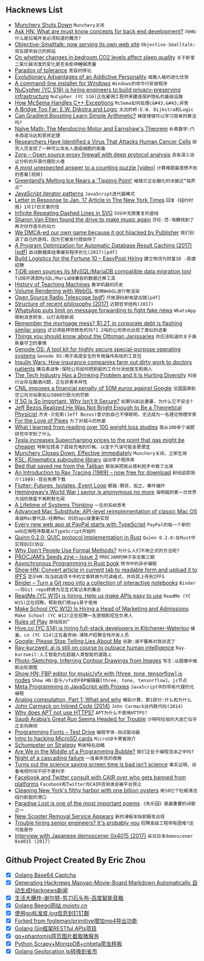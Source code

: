 ## Hacknews List


- [Munchery Shuts Down](https://techcrunch.com/2019/01/21/munchery-shuts-down/)  `Munchery关闭`
- [Ask HN: What are must know concepts for back end development?](item?id=18961793)  `问HN:什么是后端开发必须知道的概念?`
- [Objective-Smalltalk: now serving its own web site](http://www.objective.st/)  `Objective-Smalltalk:现在提供自己的网站`
- [On whether changes in bedroom CO2 levels affect sleep quality](https://www.gwern.net/zeo/CO2)  `关于卧室二氧化碳浓度的变化是否会影响睡眠质量`
- [Paradox of tolerance](https://en.wikipedia.org/wiki/Paradox_of_tolerance)  `宽容的悖论`
- [Evolutionary Advantages of an Addictive Personality](https://blogs.scientificamerican.com/observations/the-evolutionary-advantages-of-an-addictive-personality/)  `成瘾人格的进化优势`
- [A command-line installer for Windows](https://scoop.sh/)  `Windows的命令行安装程序`
- [NuCypher (YC S16) is hiring engineers to build privacy-preserving infrastructure](item?id=18966224)  `NuCypher (YC S16)正在雇佣工程师来建造保护隐私的基础设施`
- [How McSema Handles C&#43;&#43; Exceptions](https://blog.trailofbits.com/2019/01/21/how-mcsema-handles-c-exceptions/)  `McSema如何处理c&#43;&#43;异常`
- [A Bridge Too Far: E.W. Dijkstra and Logic](https://vanemden.wordpress.com/2018/07/21/dijkstra-and-logic)  `太远的桥:E.W. Dijkstra和Logic`
- [Can Gradient Boosting Learn Simple Arithmetic?](http://mariofilho.com/can-gradient-boosting-learn-simple-arithmetic/)  `梯度增强可以学习简单的算法吗?`
- [Naïve Math: The Mendocino Motor and Earnshaw&#39;s Theorem](https://habr.com/en/post/436934/)  `朴素数学:门多西诺马达和恩肖定理`
- [Researchers Have Identified a Virus That Attacks Human Cancer Cells](https://www.healthfoodis.com/2019/01/researchers-have-identified-virus-that.html)  `研究人员发现了一种可以攻击人类癌细胞的病毒`
- [Zorp – Open source proxy firewall with deep protocol analysis](http://balasys.github.io/zorp/about/)  `具有深入协议分析的开源代理防火墙`
- [A most unexpected answer to a counting puzzle [video]](https://www.youtube.com/watch?v=HEfHFsfGXjs)  `计算难题最意想不到的答案[视频]`
- [Greenland’s Melting Ice Nears a ‘Tipping Point’](https://www.nytimes.com/2019/01/21/climate/greenland-ice.html)  `格陵兰正在融化的冰接近“临界点”`
- [JavaScript iterator patterns](https://loige.co/javascript-iterator-patterns)  `JavaScript迭代器模式`
- [Letter in Response to Jan. 17 Article in The New York Times](https://reich.hms.harvard.edu/letter-response-jan-17-article-new-york-times)  `回复《纽约时报》1月17日文章的信`
- [Infinite Repeating Dashed Lines in SVG](https://www.maxmin.io/2019/01/21/Infinite-Repeating-Dashed-Lines-in-SVG/)  `SVG中无限重复的虚线`
- [Sharon Van Etten found the drive to make music again](https://www.huckmag.com/art-and-culture/music-2/remind-me-tomorrow-interview-sharon-van-etten/)  `莎伦·范·埃滕找到了再次创作音乐的动力`
- [We DMCA-ed our own game because it got hijacked by Publisher](https://www.reddit.com/r/gamedev/comments/ai80zd/we_dmcaed_our_own_game_last_week_because_it_got/)  `我们创造了自己的游戏，因为它被发行商劫持了`
- [A Program Optimization for Automatic Database Result Caching (2017) [pdf]](http://adam.chlipala.net/papers/SqlcachePOPL17/SqlcachePOPL17.pdf)  `自动数据库结果缓存程序优化(2017)[pdf]`
- [Build Logistics for the Fortune 10 – EasyPost Hiring](https://www.easypost.com/jobs)  `建立物流为财富10 -易捷招聘`
- [TiDB open sources its MySQL/MariaDB compatible data migration tool](https://github.com/pingcap/dm)  `TiDB开源其MySQL/MariaDB兼容的数据迁移工具`
- [History of Teaching Machines](http://teachingmachin.es/timeline.html)  `教学机器的历史`
- [Volume Rendering with WebGL](https://www.willusher.io/webgl/2019/01/13/volume-rendering-with-webgl)  `使用WebGL进行卷渲染`
- [Open Source Radio Telescope [pdf]](https://www.gnuradio.org/grcon/grcon18/presentations/open_source_radio_telescopes/2-John_Makous-OSRT.pdf)  `开放源码射电望远镜[pdf]`
- [Structure of recent philosophy (2017)](https://homepage.univie.ac.at/noichlm94/posts/structure-of-recent-philosophy-iii/)  `近期哲学结构(2017)`
- [WhatsApp puts limit on message forwarding to fight fake news](https://www.theguardian.com/technology/2019/jan/21/whatsapp-limits-message-forwarding-fight-fake-news)  `WhatsApp限制消息转发，以打击假新闻`
- [Remember the mortgage mess? $1.2T in corporate debt is flashing similar signs](https://www.latimes.com/business/la-fi-corporate-debt-risks-20190120-story.html#nws=mcnewsletter)  `还记得抵押贷款危机吗?1.2吨的公司债也出现了类似的迹象`
- [Things you should know about the Ottoman Janissaries](https://www.realmofhistory.com/2018/06/19/facts-ottoman-janissaries/)  `你应该知道的关于奥斯曼守卫的事情`
- [Genode OS: A tool kit for highly secure special-purpose operating systems](https://genode.org/about/index)  `Genode OS:用于高度安全的专用操作系统的工具包`
- [Insulin Wars: How insurance companies farm out dirty work to doctors patients](https://www.nytimes.com/2019/01/18/opinion/cost-insurance-diabetes-insulin.html)  `胰岛素战争:保险公司如何把肮脏的工作分派给医生和病人`
- [The Tech Industry Has a Drinking Problem and It Is Hurting Diversity](https://kevincrawley.io/posts/tech-industry-drinking-problem/)  `科技行业存在酗酒问题，正在损害多样性`
- [CNIL imposes a financial penalty of 50M euros against Google](https://www.cnil.fr/en/cnils-restricted-committee-imposes-financial-penalty-50-million-euros-against-google-llc)  `法国国家航空公司对谷歌处以5000万欧元的罚款`
- [If 5G Is So Important, Why Isn’t It Secure?](https://www.nytimes.com/2019/01/21/opinion/5g-cybersecurity-china.html)  `如果5G如此重要，为什么它不安全?`
- [Jeff Bezos Realized He Was Not Bright Enough to Be a Theoretical Physicist](https://www.youtube.com/watch?v=eFnV6EM-wzY)  `杰夫·贝佐斯(Jeff Bezos)意识到自己不够聪明，无法成为一名理论物理学家`
- [For the Love of Pipes](https://blog.jessfraz.com/post/for-the-love-of-pipes/)  `为了对烟斗的热爱`
- [What I learned from reading over 100 weight loss studies](https://www.intentapp.com/blog/weight-loss-cost/)  `我从100多个减肥研究中学到了什么`
- [Tesla increases Supercharging prices to the point that gas might be cheaper](https://www.techspot.com/news/78366-tesla-increases-supercharging-prices-point-gas-might-cheaper.html)  `特斯拉提高了超级充电的价格，以至于汽油可能会更便宜`
- [Munchery Closes Down, Effective Immediately](item?id=18965197)  `Munchery关闭，立即生效`
- [KSL: Kinematics subroutine library](https://github.com/shift-dynamics/ksl)  `运动学子程序库`
- [Bed that saved me from the Taliban](https://www.bbc.co.uk/news/stories-46882917)  `那张床把我从塔利班手中救了出来`
- [An Introduction to Ray Tracing (1989) – now free for download](http://www.realtimerendering.com/blog/an-introduction-to-ray-tracing-is-now-free-for-download/)  `射线追踪简介(1989)-现在免费下载`
- [Flutter: Futures, Isolates, Event Loop](https://www.didierboelens.com/2019/01/futures---isolates---event-loop/)  `颤振:期货，孤立，事件循环`
- [Hemingway’s World War I savior is anonymous no more](https://www.washingtonpost.com/outlook/hemingways-world-war-i-savior-is-anonymous-no-more/2019/01/18/d3dbbb32-0ea0-11e9-831f-3aa2c2be4cbd_story.html)  `海明威的第一次世界大战的救星不再默默无闻`
- [A Lifetime of Systems Thinking](https://thesystemsthinker.com/a-lifetime-of-systems-thinking/)  `一生的系统思考`
- [Advanced Mac Substitute: API-level reimplementation of classic Mac OS](https://www.v68k.org/advanced-mac-substitute/)  `高级Mac替代品:经典Mac OS的api级重新实现`
- [Every new web app at PayPal starts with TypeScript](https://medium.com/paypal-engineering/why-every-new-web-app-at-paypal-starts-with-typescript-9d1acc07c839)  `PayPal的每一个新的web应用程序都是从TypeScript开始的`
- [Quinn 0.2.0: QUIC protocol implementation in Rust](https://github.com/djc/quinn/releases/tag/0.2.0)  `Quinn 0.2.0:在Rust中实现QUIC协议`
- [Why Don&#39;t People Use Formal Methods?](https://www.hillelwayne.com/post/why-dont-people-use-formal-methods/)  `为什么人们不用正式的方法呢?`
- [PROCJAM’s Seeds zine – Issue 3](http://www.procjam.com/seeds/issues/3/)  `PROCJAM的种子杂志第三期`
- [Asynchronous Programming in Rust book](https://rust-lang.github.io/async-book/)  `锈书中的异步编程`
- [Show HN: Convert article in current tab to readable form and upload it to IPFS](https://addons.mozilla.org/en-US/firefox/addon/2read/)  `显示HN:将当前选项卡中的文章转换为可读格式，并将其上传到IPFS`
- [Binder – Turn a Git repo into a collection of interactive notebooks](https://mybinder.org/)  `Binder——将Git repo转换为交互式笔记本的集合`
- [ReadMe (YC W15) is hiring. Help us make APIs easy to use](http://readme.io/careers)  `ReadMe (YC W15)正在招聘。帮助我们使api易于使用`
- [Make  School (YC W12) Is Hiring a Head of Marketing and Admissions](item?id=18965399)  `Make School (YC W12)正在招聘一名营销和招生负责人`
- [Rules of Play](https://en.wikipedia.org/wiki/Rules_of_Play)  `游戏规则”`
- [Hive.co (YC S14) is hiring full-stack developers in Kitchener-Waterloo](https://angel.co/hive/jobs/46091-full-stack-software-developer)  `蜂巢。co (YC S14)正在基奇纳-滑铁卢招聘全栈开发人员`
- [Google: Please Stop Telling Lies About Me](https://ehudreiter.com/2019/01/21/google-lies-about-me/)  `谷歌:请不要再对我说谎了`
- [Ray-kurzweil: ai is still on course to outpace human intelligence](https://www.grayscott.com/seriouswonder-//ray-kurzweil-ai-is-still-on-course-to-outpace-human-intelligence)  `Ray-kurzweil:人工智能仍在超越人类智能的道路上`
- [Photo-Sketching: Inferring Contour Drawings from Images](https://arxiv.org/abs/1901.00542)  `写生:从图像中推断出轮廓图`
- [Show HN: FBP editor for music/vfx with [three, tone, tensorflow].js nodes](https://kousun12.github.io/eternal/)  `Show HN:音乐/vfx的FBP编辑器[three, tone, tensorflow]。js节点`
- [Meta Programming in JavaScript with Proxies](https://itnext.io/meta-programming-in-javascript-with-proxies-64fa4898070e)  `JavaScript中的带有代理的元编程`
- [Analog computation, Part 1: What and why](https://www.analogictips.com/analog-computation-part-1-what-and-why/)  `模拟计算，第1部分:什么和为什么`
- [John Carmack on Inlined Code (2014)](http://number-none.com/blow/john_carmack_on_inlined_code.html)  `John Carmack谈内联代码(2014)`
- [Why does APT not use HTTPS?](https://whydoesaptnotusehttps.com/)  `APT为什么不使用HTTPS?`
- [Saudi Arabia’s Great Run Seems Headed for Trouble](https://www.bloomberg.com/opinion/articles/2019-01-04/saudis-faces-cheap-oil-social-liberalization-climate-change)  `沙特阿拉伯的大逃亡似乎正走向麻烦`
- [Programming Fonts – Test Drive](http://app.programmingfonts.org/)  `编程字体-测试驱动器`
- [Intro to hacking MicroSD cards](http://bunniestudios.com/blog/?p=3554)  `MicroSD卡黑客简介`
- [Schumpeter on Strategy](http://reactionwheel.net/2019/01/schumpeter-on-strategy.html)  `熊彼特在战略`
- [Are We in the Middle of a Programming Bubble?](https://thinkfaster.co/2019/01/are-we-in-the-middle-of-a-giant-programming-bubble/)  `我们正处于编程泡沫之中吗?`
- [Night of a cascading failure](https://rachelbythebay.com/w/2019/01/20/quiet/)  `一连串失败的夜晚`
- [Turns out the science saying screen time is bad isn’t science](https://techcrunch.com/2019/01/14/turns-out-the-science-saying-screen-time-is-bad-isnt-science/)  `事实证明，说看电视时间不好不是科学`
- [Facebook and Twitter consult with CAIR over who gets banned from platforms](https://www.conservativereview.com/news/report-facebook-and-twitter-consult-with-terror-tied-cair-over-who-gets-banned-from-platforms/)  `Facebook和Twitter向CAIR咨询谁会被平台禁止`
- [Cleaning New York&#39;s filthy harbor with one billion oysters](https://www.cnn.com/2019/01/16/tech/billion-oyster-project/index.html)  `用10亿个牡蛎清洁纽约肮脏的港口`
- [Paradise Lost is one of the most important poems](http://www.bbc.com/culture/story/20170419-why-paradise-lost-is-one-of-the-worlds-most-important-poems)  `《失乐园》是最重要的诗歌之一`
- [New Scooter Removal Service Appears](https://www.scootscoop.com/)  `新的滑板车拆卸服务出现`
- [Trouble hiring senior engineers? It&#39;s probably you](https://hiringengineersbook.com/post/trouble-hiring/)  `招聘高级工程师有困难?这可能是你`
- [Interview with Japanese demoscener 0x4015 (2017)](http://6octaves.blogspot.com/2017/06/interview-with-japanese-demoscener.html?m=1)  `采访日本demoscener 0x4015 (2017)`

## Github Project Created By Eric Zhou

- [x] [Golang Base64 Captcha](https://github.com/mojocn/base64Captcha)
- [x] [Generating Hacknews Maoyan-Movie-Board Markdown Automatically 自动生成Hacknews新闻](https://github.com/dejavuzhou/md-genie)
- [x] [生活大爆炸-谢尔顿-剪刀石头布-百度智能音箱](https://github.com/mojocn/dueros-bang-game)
- [x] [Golang Beego网站 mojotv.cn](https://github.com/mojocn/www.mojotv.cn)
- [x] [使用go标准库,log信息到钉钉群](https://github.com/mojocn/dooger)
- [x] [Forked from fogleman/primitive增加mp4导出功能](https://github.com/mojocn/primitive)
- [x] [Golang Gin框架RESTful APIs项目](https://github.com/JJJJJJJerk/ezier-golang-web-api-framework)
- [x] [go+phantomjs网页图片截取微服务](https://github.com/mojocn/screen_shot)
- [x] [Python Scrapy+MongoDB+cnbeta爬虫样板](https://github.com/mojocn/scrapy_mongodb_boilerplate_cnbeta)
- [x] [Golang Geolocation Ip转换到省市](https://github.com/mojocn/ip2location)